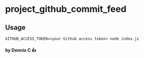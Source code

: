 # project_github_commit_feed

Usage
-----
```
GITHUB_ACCESS_TOKEN=<your Github access token> node index.js
```

#### by Dennis C :+1:
